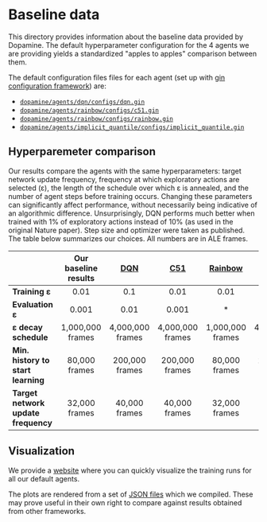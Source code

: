 # Baseline data

This directory provides information about the baseline data provided by
Dopamine. The default hyperparameter configuration for the 4 agents we are
providing yields a standardized "apples to apples" comparison between them.

The default configuration files files for each agent (set up with
[gin configuration framework](https://github.com/google/gin-config)) are:

*   [`dopamine/agents/dqn/configs/dqn.gin`](https://github.com/gbg141/dopamine/blob/master/dopamine/agents/dqn/configs/dqn.gin)
*   [`dopamine/agents/rainbow/configs/c51.gin`](https://github.com/gbg141/dopamine/blob/master/dopamine/agents/rainbow/configs/c51.gin)
*   [`dopamine/agents/rainbow/configs/rainbow.gin`](https://github.com/gbg141/dopamine/blob/master/dopamine/agents/rainbow/configs/rainbow.gin)
*   [`dopamine/agents/implicit_quantile/configs/implicit_quantile.gin`](https://github.com/gbg141/dopamine/blob/master/dopamine/agents/implicit_quantile/configs/implicit_quantile.gin)

## Hyperparemeter comparison
Our results compare the agents with the same hyperparameters: target
network update frequency, frequency at which exploratory actions are selected (ε), the
length of the schedule over which ε is annealed, and the number of agent steps
before training occurs. Changing these parameters can significantly affect
performance, without necessarily being indicative of an algorithmic difference.
Unsurprisingly, DQN performs much better when trained with 1% of exploratory
actions instead of 10% (as used in the original Nature paper). Step size and
optimizer were taken as published. The table below summarizes our choices. All
numbers are in ALE frames.

|                                     | Our baseline results | [DQN][dqn]       | [C51][c51]       | [Rainbow][rainbow] | [IQN][iqn]       |
| :---------------------------------- | :------------------: | :--------:       | :--------:       | :----------------: | :--------:       |
| **Training ε**                      | 0.01                 | 0.1              | 0.01             | 0.01               | 0.01             |
| **Evaluation ε**                    | 0.001                | 0.01             | 0.001            | *                  | 0.001            |
| **ε decay schedule**                | 1,000,000 frames     | 4,000,000 frames | 4,000,000 frames | 1,000,000 frames   | 4,000,000 frames |
| **Min. history to start learning**  | 80,000 frames        | 200,000 frames   | 200,000 frames   | 80,000 frames      | 200,000 frames   |
| **Target network update frequency** | 32,000 frames        | 40,000 frames    | 40,000 frames    | 32,000 frames      | 40,000 frames    |

## Visualization
We provide a [website](https://google.github.io/dopamine/baselines/plots.html)
where you can quickly visualize the training runs for all our default agents.

The plots are rendered from a set of
[JSON files](https://github.com/gbg141/dopamine/tree/master/baselines/data)
which we compiled. These may prove useful in their own right to compare
against results obtained from other frameworks.


[dqn]: https://storage.googleapis.com/deepmind-media/dqn/DQNNaturePaper.pdf
[c51]: https://arxiv.org/abs/1707.06887
[rainbow]: https://arxiv.org/abs/1710.02298
[iqn]: https://arxiv.org/abs/1806.06923
